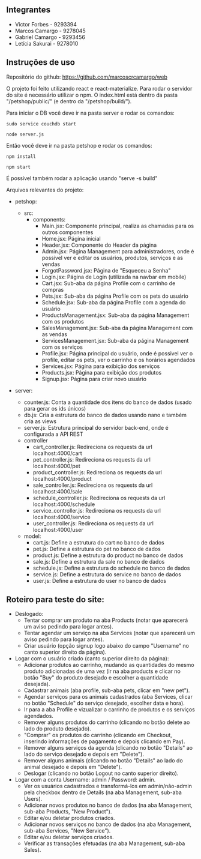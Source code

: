 ## Integrantes

* Victor Forbes - 9293394
* Marcos Camargo - 9278045
* Gabriel Camargo - 9293456
* Letícia Sakurai - 9278010

## Instruções de uso

Repositório do github: https://github.com/marcoscrcamargo/web

O projeto foi feito utilizando react e react-materialize. Para rodar o servidor do site é necessário utilizar o npm. O index.html está dentro da pasta "/petshop/public/" (e dentro da "/petshop/build/").

Para iniciar o DB você deve ir na pasta server e rodar os comandos:
	
	sudo service couchdb start
	
	node server.js

Então você deve ir na pasta petshop e rodar os comandos:

	npm install

	npm start

É possível também rodar a aplicação usando "serve -s build"

Arquivos relevantes do projeto:

* petshop:
	* src:
		* components:
			* Main.jsx: Componente principal, realiza as chamadas para os outros componentes
			* Home.jsx: Página inicial
			* Header.jsx: Componente do Header da página
			* Admin.jsx: Página Management para administradores, onde é possivel ver e editar os usuários, produtos, serviços e as vendas
			* ForgotPassword.jsx: Página de "Esqueceu a Senha"
			* Login.jsx: Página de Login (utilizada na navbar em mobile)
			* Cart.jsx: Sub-aba da página Profile com o carrinho de compras
			* Pets.jsx: Sub-aba da página Profile com os pets do usuário
			* Schedule.jsx: Sub-aba da página Profile com a agenda do usuário
			* ProductsManagement.jsx: Sub-aba da página Management com os produtos
			* SalesManagement.jsx: Sub-aba da página Management com as vendas
			* ServicesManagement.jsx: Sub-aba da página Management com os serviços
			* Profile.jsx: Página principal do usuário, onde é possivel ver o profile, editar os pets, ver o carrinho e os horários agendados
			* Services.jsx: Página para exibição dos serviços
			* Products.jsx: Página para exibição dos produtos
			* Signup.jsx: Página para criar novo usuário

* server:
	* counter.js: Conta a quantidade dos itens do banco de dados (usado para gerar os ids únicos)
	* db.js: Cria a estrutura do banco de dados usando nano e também cria as views
	* server.js: Estrutura principal do servidor back-end, onde é configurada a API REST
	* controller
		* cart_controller.js: Redireciona os requests da url localhost:4000/cart
		* pet_controller.js: Redireciona os requests da url localhost:4000/pet
		* product_controller.js: Redireciona os requests da url localhost:4000/product
		* sale_controller.js: Redireciona os requests da url localhost:4000/sale
		* schedule_controller.js: Redireciona os requests da url localhost:4000/schedule
		* service_controller.js: Redireciona os requests da url localhost:4000/service
		* user_controller.js: Redireciona os requests da url localhost:4000/user
	* model:
		* cart.js: Define a estrutura do cart no banco de dados
		* pet.js: Define a estrutura do pet no banco de dados
		* product.js: Define a estrutura do product no banco de dados
		* sale.js: Define a estrutura da sale no banco de dados
		* schedule.js: Define a estrutura do schedule no banco de dados
		* service.js: Define a estrutura do service no banco de dados
		* user.js: Define a estrutura do user no banco de dados

## Roteiro para teste do site:

* Deslogado:
	* Tentar comprar um produto na aba Products (notar que aparecerá um aviso pedindo para logar antes).
	* Tentar agendar um serviço na aba Services (notar que aparecerá um aviso pedindo para logar antes).
	* Criar usuário (opção signup logo abaixo do campo "Username" no canto superior direito da página).
* Logar com o usuário criado (canto superior direito da página):
	* Adicionar produtos ao carrinho, mudando as quantidades do mesmo produto adicionadas de uma vez (ir na aba products e clicar no botão "Buy" do produto desejado e escolher a quantidade desejada).
	* Cadastrar animais (aba profile, sub-aba pets, clicar em "new pet").
	* Agendar serviços para os animais cadastrados (aba Services, clicar no botão "Schedule" do serviço desejado, escolher data e hora).
	* Ir para a aba Profile e vizualizar o carrinho de produtos e os serviços agendados.
	* Remover alguns produtos do carrinho (clicando no botão delete ao lado do produto desejado).
	* "Comprar" os produtos do carrinho (clicando em Checkout, inserindo informações de pagamento e depois clicando em Pay).
	* Remover alguns serviços da agenda (clicando no botão "Details" ao lado do serviço desejado e depois em "Delete").
	* Remover alguns animais (clicando no botão "Details" ao lado do animal desejado e depois em "Delete").
	* Deslogar (clicando no botão Logout no canto superior direito).
* Logar com a conta Username: admin / Password: admin.
	* Ver os usuários cadastrados e transformá-los em admin/não-admin pela checkbox dentro de Details (na aba Management, sub-aba Users).
	* Adicionar novos produtos no banco de dados (na aba Management, sub-aba Products, "New Product").
	* Editar e/ou deletar produtos criados.
	* Adicionar novos serviços no banco de dados (na aba Management, sub-aba Services, "New Service").
	* Editar e/ou deletar serviços criados.
	* Verificar as transações efetuadas (na aba Management, sub-aba Sales).
